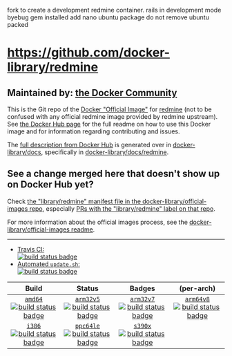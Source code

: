 fork to create a development redmine container.
rails in development mode
byebug gem installed
add nano ubuntu package
do not remove ubuntu packed

# https://github.com/docker-library/redmine

## Maintained by: [the Docker Community](https://github.com/docker-library/redmine)

This is the Git repo of the [Docker "Official Image"](https://docs.docker.com/docker-hub/official_repos/) for [redmine](https://hub.docker.com/_/redmine/) (not to be confused with any official redmine image provided by redmine upstream). See [the Docker Hub page](https://hub.docker.com/_/redmine/) for the full readme on how to use this Docker image and for information regarding contributing and issues.

The [full description from Docker Hub](https://hub.docker.com/_/redmine/) is generated over in [docker-library/docs](https://github.com/docker-library/docs), specifically in [docker-library/docs/redmine](https://github.com/docker-library/docs/tree/master/redmine).

## See a change merged here that doesn't show up on Docker Hub yet?

Check [the "library/redmine" manifest file in the docker-library/official-images repo](https://github.com/docker-library/official-images/blob/master/library/redmine), especially [PRs with the "library/redmine" label on that repo](https://github.com/docker-library/official-images/labels/library%2Fredmine).

For more information about the official images process, see the [docker-library/official-images readme](https://github.com/docker-library/official-images/blob/master/README.md).

---

-	[Travis CI:  
	![build status badge](https://img.shields.io/travis/docker-library/redmine/master.svg)](https://travis-ci.org/docker-library/redmine/branches)
-	[Automated `update.sh`:  
	![build status badge](https://doi-janky.infosiftr.net/job/update.sh/job/redmine/badge/icon)](https://doi-janky.infosiftr.net/job/update.sh/job/redmine)

| Build | Status | Badges | (per-arch) |
|:-:|:-:|:-:|:-:|
| [`amd64`<br />![build status badge](https://doi-janky.infosiftr.net/job/multiarch/job/amd64/job/redmine/badge/icon)](https://doi-janky.infosiftr.net/job/multiarch/job/amd64/job/redmine) | [`arm32v5`<br />![build status badge](https://doi-janky.infosiftr.net/job/multiarch/job/arm32v5/job/redmine/badge/icon)](https://doi-janky.infosiftr.net/job/multiarch/job/arm32v5/job/redmine) | [`arm32v7`<br />![build status badge](https://doi-janky.infosiftr.net/job/multiarch/job/arm32v7/job/redmine/badge/icon)](https://doi-janky.infosiftr.net/job/multiarch/job/arm32v7/job/redmine) | [`arm64v8`<br />![build status badge](https://doi-janky.infosiftr.net/job/multiarch/job/arm64v8/job/redmine/badge/icon)](https://doi-janky.infosiftr.net/job/multiarch/job/arm64v8/job/redmine) |
| [`i386`<br />![build status badge](https://doi-janky.infosiftr.net/job/multiarch/job/i386/job/redmine/badge/icon)](https://doi-janky.infosiftr.net/job/multiarch/job/i386/job/redmine) | [`ppc64le`<br />![build status badge](https://doi-janky.infosiftr.net/job/multiarch/job/ppc64le/job/redmine/badge/icon)](https://doi-janky.infosiftr.net/job/multiarch/job/ppc64le/job/redmine) | [`s390x`<br />![build status badge](https://doi-janky.infosiftr.net/job/multiarch/job/s390x/job/redmine/badge/icon)](https://doi-janky.infosiftr.net/job/multiarch/job/s390x/job/redmine) |

<!-- THIS FILE IS GENERATED BY https://github.com/docker-library/docs/blob/master/generate-repo-stub-readme.sh -->
